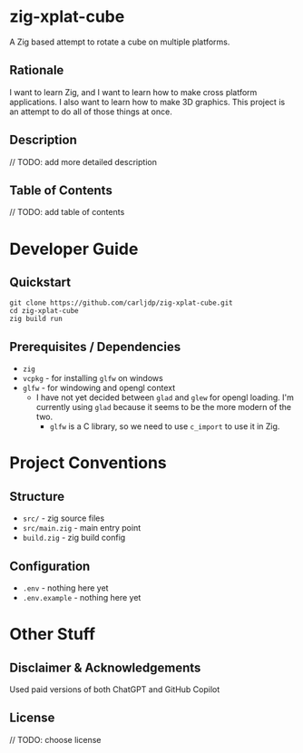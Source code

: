 
# zig-xplat-cube
A Zig based attempt to rotate a cube on multiple platforms.

## Rationale
I want to learn Zig, and I want to learn how to make cross platform applications. I also want to learn how to make 3D graphics. This project is an attempt to do all of those things at once.

## Description
// TODO: add more detailed description

## Table of Contents
// TODO: add table of contents


# Developer Guide

## Quickstart
```shell
git clone https://github.com/carljdp/zig-xplat-cube.git
cd zig-xplat-cube
zig build run
```

## Prerequisites / Dependencies
- `zig`
- `vcpkg` - for installing `glfw` on windows
- `glfw` - for windowing and opengl context
  - I have not yet decided between `glad` and `glew` for opengl loading. I'm currently using `glad` because it seems to be the more modern of the two.
    - `glfw` is a C library, so we need to use `c_import` to use it in Zig.


# Project Conventions

## Structure

- `src/` - zig source files
- `src/main.zig` - main entry point
- `build.zig` - zig build config

## Configuration

- `.env` - nothing here yet
- `.env.example` - nothing here yet

# Other Stuff

## Disclaimer & Acknowledgements
Used paid versions of both ChatGPT and GitHub Copilot

## License
// TODO: choose license
